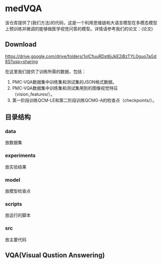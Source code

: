 # medVQA
该仓库提供了(我们方法)的代码，这是一个利用思维链和大语言模型在多模态模型上预训练并微调的能够做医学视觉问答的模型。详情请参考我们的论文：(论文)
## Download
https://drive.google.com/drive/folders/1oICfuuRDst6jJkE2jBzTYL0guo7aGd8S?usp=sharing

在这里我们提供了训练所需的数据，包括：

1. PMC-VQA数据集中训练集和测试集的JSON格式数据。
2. PMC-VQA数据集中训练集和测试集用到的图像视觉特征（vision_features/）。
3. 第一阶段训练QCM-LE和第二阶段训练QCMG-A的检查点（checkpoints/）。

## 目录结构
### data
放数据集
### experiments
放实验结果
### model
放模型检查点
### scripts
放运行的脚本
### src
放主要代码

## VQA(Visual Qustion Answering)
